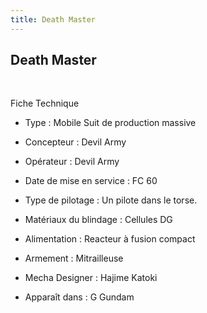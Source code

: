 ```yaml
---
title: Death Master
---
```


Death Master
------------

 





Fiche Technique   
- Type : Mobile Suit de production massive  
- Concepteur : Devil Army  
- Opérateur : Devil Army  
- Date de mise en service : FC 60  
- Type de pilotage : Un pilote dans le torse.  
- Matériaux du blindage : Cellules DG  
- Alimentation : Reacteur à fusion compact  
- Armement : Mitrailleuse  
  
  
- Mecha Designer : Hajime Katoki  
- Apparaît dans : G Gundam

